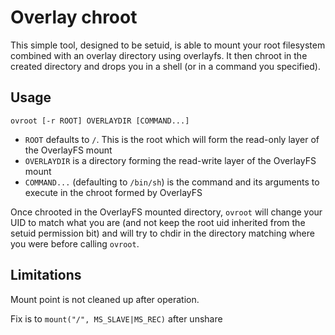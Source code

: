 Overlay chroot
==============

This simple tool, designed to be setuid, is able to mount your root filesystem combined with an overlay directory using overlayfs. It then chroot in the created directory and drops you in a shell (or in a command you specified).

Usage
-----

    ovroot [-r ROOT] OVERLAYDIR [COMMAND...]

* `ROOT` defaults to `/`. This is the root which will form the read-only layer of the OverlayFS mount
* `OVERLAYDIR` is a directory forming the read-write layer of the OverlayFS mount
* `COMMAND...` (defaulting to `/bin/sh`) is the command and its arguments to execute in the chroot formed by OverlayFS

Once chrooted in the OverlayFS mounted directory, `ovroot` will change your UID to match what you are (and not keep the root uid inherited from the setuid permission bit) and will try to chdir in the directory matching where you were before calling `ovroot`.

Limitations
-----------

Mount point is not cleaned up after operation.

Fix is to `mount("/", MS_SLAVE|MS_REC)` after unshare
